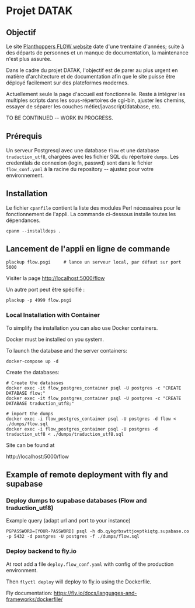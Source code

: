 # Projet DATAK

## Objectif

Le site [Planthoppers FLOW website](https://flow.hemiptera-databases.org/flow/?&lang=fr)
date d'une trentaine d'années; suite à des départs de personnes et un manque de documentation,
la maintenance n'est plus assurée.

Dans le cadre du projet DATAK, l'objectif est de parer au plus urgent en matière d'architecture
et de documentation afin que le site puisse être déployé facilement sur des plateformes
modernes.


Actuellement seule la page d'accueil est fonctionnelle. Reste à intégrer les multiples
scripts dans les sous-répertoires de cgi-bin, ajuster les chemins, essayer de séparer
les couches métier/javascript/database, etc.


TO BE CONTINUED -- WORK IN PROGRESS.


## Prérequis

Un serveur Postgresql avec une database `flow` et une database `traduction_utf8`, chargées avec les
fichier SQL du répertoire `dumps`.
Les credentials de connexion (login, passwd) sont dans le fichier `flow_conf.yaml` à la racine du repository --
ajustez pour votre environnement.



## Installation

Le fichier `cpanfile` contient la liste des modules Perl nécessaires pour le fonctionnement de l'appli.
La commande ci-dessous installe toutes les dépendances.

```
cpanm --installdeps .
```

## Lancement de l'appli en ligne de commande

```
plackup flow.psgi     # lance un serveur local, par défaut sur port 5000
```

Visiter la page [http://localhost:5000/flow](http://localhost:5000/flow)

Un autre port peut être spécifié :

```
plackup -p 4999 flow.psgi
```

### Local Installation with Container

To simplify the installation you can also use Docker containers.

Docker must be installed on you system.

To launch the database and the server containers:

```shell
docker-compose up -d
```

Create the databases:

```shell
# Create the databases
docker exec -it flow_postgres_container psql -U postgres -c "CREATE DATABASE flow;"
docker exec -it flow_postgres_container psql -U postgres -c "CREATE DATABASE traduction_utf8;"

# import the dumps
docker exec -i flow_postgres_container psql -U postgres -d flow < ./dumps/flow.sql
docker exec -i flow_postgres_container psql -U postgres -d traduction_utf8 < ./dumps/traduction_utf8.sql
```

Site can be found at

http://localhost:5000/flow

## Example of remote deployment with fly and supabase

### Deploy dumps to supabase databases (Flow and traduction_utf8)

Example query (adapt url and port to your instance)

```shell
PGPASSWORD=[YOUR-PASSWORD] psql -h db.qykgrbswttjovptkiqtg.supabase.co -p 5432 -d postgres -U postgres -f ./dumps/flow.sql
```

### Deploy backend to fly.io

At root add a file `deploy.flow_conf.yaml` with config of the production environment.

Then `flyctl deploy` will deploy to fly.io using the Dockerfile.

Fly documentation: https://fly.io/docs/languages-and-frameworks/dockerfile/
